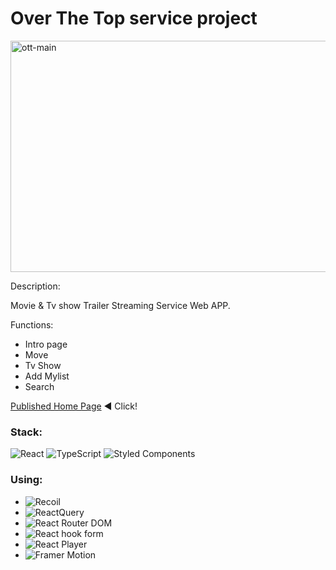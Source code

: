 # Over The Top service project

<img width="700" height="370" alt="ott-main" src="https://user-images.githubusercontent.com/51284158/174287373-58b8e871-6ac8-4dcb-bede-cadaa18a457c.png">



Description:

Movie & Tv show Trailer Streaming Service Web APP.


Functions:
- Intro page
- Move
- Tv Show
- Add Mylist
- Search

[Published Home Page](https://kimute.github.io/ott-app/) ◀︎ Click!

### Stack:

<img alt="React" src ="https://img.shields.io/badge/React-v17.0.2-61DAFB.svg?&style=for-the-badge&logo=React&logoColor=61DAFB"/>
<img alt="TypeScript" src ="https://img.shields.io/badge/TypeScript-v4.5.5-3178C6.svg?&style=for-the-badge&logo=TypeScript&logoColor=3178C6"/>
<img alt="Styled Components" src ="https://img.shields.io/badge/Styled_Components-5.3.3-DB7093.svg?&style=for-the-badge&logo=StyledComponents&logoColor=DB7093"/>

### Using:

- <img alt="Recoil" src ="https://img.shields.io/badge/Recoil-0.6.1-0078D4.svg?&style=for-the-badge&logo=Recoil&logoColor=0078D4"/>
- <img alt="ReactQuery" src ="https://img.shields.io/badge/React_Query-3.34.14-FF4154.svg?&style=for-the-badge&logo=ReactQuery&logoColor=FF4154"/>
- <img alt="React Router DOM" src ="https://img.shields.io/badge/React_Router_DOM-5.3.0-CA4245.svg?&style=for-the-badge&logo=ReactRouterDOM&logoColor=CA4245"/>
- <img alt="React hook form" src ="https://img.shields.io/badge/React_Hook_form-5.3.0-4285F4.svg?&style=for-the-badge&logo=ReactHookForm&logoColor=4285F4"/>
- <img alt="React Player" src ="https://img.shields.io/badge/React_Player-5.3.0-000000.svg?&style=for-the-badge&logo=ReactPlayer&logoColor=000000"/>
- <img alt="Framer Motion" src ="https://img.shields.io/badge/Framer_Motion-6.2.4-0055FF.svg?&style=for-the-badge&logo=FramerMotion&logoColor=0055FF"/>
